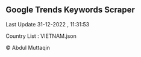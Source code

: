 

## Google Trends Keywords Scraper 
 
Last Update 31-12-2022 , 11:31:53

Country List :
VIETNAM.json



© Abdul Muttaqin 

